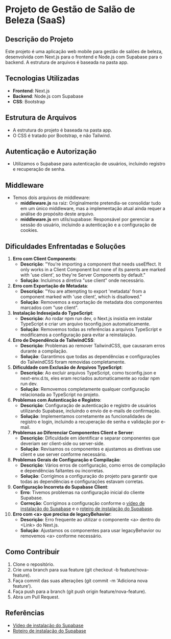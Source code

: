 # **Projeto de Gestão de Salão de Beleza (SaaS)**

## **Descrição do Projeto**

Este projeto é uma aplicação web mobile para gestão de salões de beleza, desenvolvida com Next.js para o frontend e Node.js com Supabase para o backend. A estrutura de arquivos é baseada na pasta app.

## **Tecnologias Utilizadas**

- **Frontend**: Next.js
- **Backend**: Node.js com Supabase
- **CSS**: Bootstrap

## **Estrutura de Arquivos**

- A estrutura do projeto é baseada na pasta app.
- O CSS é tratado por Bootstrap, e não Tailwind.

## **Autenticação e Autorização**

- Utilizamos o Supabase para autenticação de usuários, incluindo registro e recuperação de senha.

## **Middleware**

- Temos dois arquivos de middleware:
  - **middleware.js** na raiz: Originalmente pretendia-se consolidar tudo em um único middleware, mas a implementação atual ainda requer a análise do propósito deste arquivo.
  - **middleware.js** em utils/supabase: Responsável por gerenciar a sessão do usuário, incluindo a autenticação e a configuração de cookies.

## **Dificuldades Enfrentadas e Soluções**

1. **Erro com Client Components**:
    - **Descrição**: "You're importing a component that needs useEffect. It only works in a Client Component but none of its parents are marked with 'use client', so they're Server Components by default."
    - **Solução**: Incluímos a diretiva "use client" onde necessário.
2. **Erro com Exportação de Metadata**:
    - **Descrição**: "You are attempting to export 'metadata' from a component marked with 'use client', which is disallowed."
    - **Solução**: Removemos a exportação de metadata dos componentes marcados com "use client".
3. **Instalação Indesejada do TypeScript**:
    - **Descrição**: Ao rodar npm run dev, o Next.js insistia em instalar TypeScript e criar um arquivo tsconfig.json automaticamente.
    - **Solução**: Removemos todas as referências a arquivos TypeScript e modificamos a configuração para evitar a reinstalação.
4. **Erro de Dependência de TailwindCSS**:
    - **Descrição**: Problemas ao remover TailwindCSS, que causaram erros durante a compilação.
    - **Solução**: Garantimos que todas as dependências e configurações do TailwindCSS foram removidas completamente.
5. **Dificuldade com Exclusão de Arquivos TypeScript**:
    - **Descrição**: Ao excluir arquivos TypeScript, como tsconfig.json e next-env.d.ts, eles eram recriados automaticamente ao rodar npm run dev.
    - **Solução**: Removemos completamente qualquer configuração relacionada ao TypeScript no projeto.
6. **Problemas com Autenticação e Registro**:
    - **Descrição**: Configuração de autenticação e registro de usuários utilizando Supabase, incluindo o envio de e-mails de confirmação.
    - **Solução**: Implementamos corretamente as funcionalidades de registro e login, incluindo a recuperação de senha e validação por e-mail.
7. **Problemas ao Diferenciar Componentes Client e Server**:
    - **Descrição**: Dificuldade em identificar e separar componentes que deveriam ser client-side ou server-side.
    - **Solução**: Revisamos os componentes e ajustamos as diretivas use client e use server conforme necessário.
8. **Problemas Gerais de Configuração e Compilação**:
    - **Descrição**: Vários erros de configuração, como erros de compilação e dependências faltantes ou incorretas.
    - **Solução**: Corrigimos a configuração do projeto para garantir que todas as dependências e configurações estavam corretas.
9. **Configuração Incorreta do Supabase Client**:
    - **Erro**: Tivemos problemas na configuração inicial do cliente Supabase.
    - **Correção**: Corrigimos a configuração conforme o [vídeo de instalação do Supabase](https://www.youtube.com/watch?v=yDJcdDa6la0) e o [roteiro de instalação do Supabase](https://supabase.com/docs/guides/auth/server-side/nextjs).
10. **Erro com &lt;a&gt; que precisa de legacyBehavior**:
    - **Descrição**: Erro frequente ao utilizar o componente &lt;a&gt; dentro do &lt;Link&gt; do Next.js.
    - **Solução**: Ajustamos os componentes para usar legacyBehavior ou removemos &lt;a&gt; conforme necessário.

## **Como Contribuir**

1. Clone o repositório.
2. Crie uma branch para sua feature (git checkout -b feature/nova-feature).
3. Faça commit das suas alterações (git commit -m 'Adiciona nova feature').
4. Faça push para a branch (git push origin feature/nova-feature).
5. Abra um Pull Request.

## **Referências**

- [Vídeo de instalação do Supabase](https://www.youtube.com/watch?v=yDJcdDa6la0)
- [Roteiro de instalação do Supabase](https://supabase.com/docs/guides/auth/server-side/nextjs)
